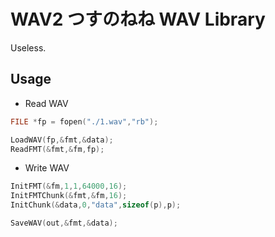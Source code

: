 # WAV2 つすのねね WAV Library

Useless.

## Usage

+ Read WAV
```c
FILE *fp = fopen("./1.wav","rb");

LoadWAV(fp,&fmt,&data);
ReadFMT(&fmt,&fm,fp);
```

+ Write WAV
```c
InitFMT(&fm,1,1,64000,16);
InitFMTChunk(&fmt,&fm,16);
InitChunk(&data,0,"data",sizeof(p),p);

SaveWAV(out,&fmt,&data);
```